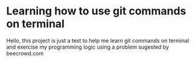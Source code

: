 # Learning how to use git commands on terminal

Hello, this project is just a test to help me learn git commands on terminal and exercise my programming logic using
a problem sugested by beecrowd.com
